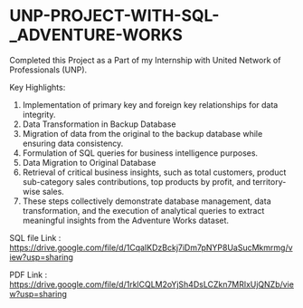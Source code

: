 # UNP-PROJECT-WITH-SQL-_ADVENTURE-WORKS
Completed this Project as a Part of my Internship with United Network of Professionals (UNP).

Key Highlights:

1. Implementation of primary key and foreign key relationships for data integrity.
2. Data Transformation in Backup Database
3. Migration of data from the original to the backup database while ensuring data consistency.
4. Formulation of SQL queries for business intelligence purposes.
5. Data Migration to Original Database
6. Retrieval of critical business insights, such as total customers, product sub-category sales contributions, top products by profit, and territory-wise sales.
7. These steps collectively demonstrate database management, data transformation, and the execution of analytical queries to extract meaningful insights from the Adventure Works dataset.

   
SQL file Link : https://drive.google.com/file/d/1CqaIKDzBckj7iDm7pNYP8UaSucMkmrmg/view?usp=sharing

PDF Link : https://drive.google.com/file/d/1rklCQLM2oYjSh4DsLCZkn7MRlxUjQNZb/view?usp=sharing
